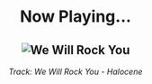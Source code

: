 <div align="center"> 
<h1>Now Playing...</h1>

![We Will Rock You](https://i.scdn.co/image/ab67616d00001e0237256f766060c96d873fdf30)
--
_<p>Track: We Will Rock You - Halocene </p>_
</div>

